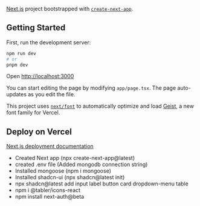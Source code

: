 [Next.js](https://nextjs.org) project bootstrapped with [`create-next-app`](https://nextjs.org/docs/app/api-reference/cli/create-next-app).

## Getting Started

First, run the development server:

```bash
npm run dev
# or
pnpm dev
```

Open [http://localhost:3000](http://localhost:3000)

You can start editing the page by modifying `app/page.tsx`. The page auto-updates as you edit the file.

This project uses [`next/font`](https://nextjs.org/docs/app/building-your-application/optimizing/fonts) to automatically optimize and load [Geist](https://vercel.com/font), a new font family for Vercel.

## Deploy on Vercel

[Next.js deployment documentation](https://nextjs.org/docs/app/building-your-application/deploying)

-   Created Next app (npx create-next-app@latest)
-   created .env file (Added mongodb connection string)
-   Installed mongoose (npm i mongoose)
-   Installed shadcn-ui (npx shadcn@latest init)
-   npx shadcn@latest add input label button card dropdown-menu table
-   npm i @tabler/icons-react
-   npm install next-auth@beta
